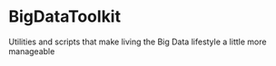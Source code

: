 # BigDataToolkit
Utilities and scripts that make living the Big Data lifestyle a little more manageable
